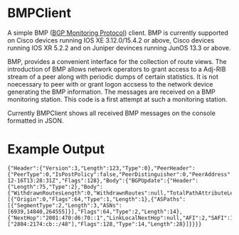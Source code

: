 # BMPClient

A simple BMP ([BGP Monitoring Protocol](https://tools.ietf.org/html/rfc7854)) client. BMP is currently supported on Cisco devices running IOS XE 3.12.0/15.4.2 or above, Cisco devices running IOS XR 5.2.2  and on Juniper devinces running JunOS 13.3 or above.

BMP, provides a convenient interface for the collection of route views. The introduction of BMP allows network operators to grant access to a Adj-RIB stream of a peer along with periodic dumps of certain statistics. It is not noecessary to peer with or grant logon accsess to the network device generating the BMP information. The messages are received on a BMP monitoring station. This code is a first attempt at such a monitoring station.

Currently BMPClient shows all received BMP messages on the console formatted in JSON. 

# Example Output
```
{"Header":{"Version":3,"Length":123,"Type":0},"PeerHeader":{"PeerType":0,"IsPostPolicy":false,"PeerDistinguisher":0,"PeerAddress":"2001:470:d6:70::1","PeerAS":6939,"PeerBGPId":"64.71.128.26","Timestamp":"2016-12-16T13:28:31Z","Flags":128},"Body":{"BGPUpdate":{"Header":{"Length":75,"Type":2},"Body":{"WithdrawnRoutesLength":0,"WithdrawnRoutes":null,"TotalPathAttributeLength":52,"PathAttributes":[{"Origin":0,"Flags":64,"Type":1,"Length":1},{"ASPaths":[{"SegmentType":2,"Length":3,"ASNs":[6939,14840,264555]}],"Flags":64,"Type":2,"Length":14},{"NextHop":"2001:470:d6:70::1","LinkLocalNextHop":null,"AFI":2,"SAFI":1,"Value":["2804:2174:cb::/48"],"Flags":128,"Type":14,"Length":28}]}}}}
```
